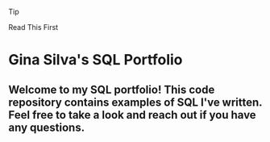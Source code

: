 > [!TIP]
> Read This First


# Gina Silva's SQL Portfolio

## Welcome to my SQL portfolio! This code repository contains examples of SQL I've written. Feel free to take a look and reach out if you have any questions.
